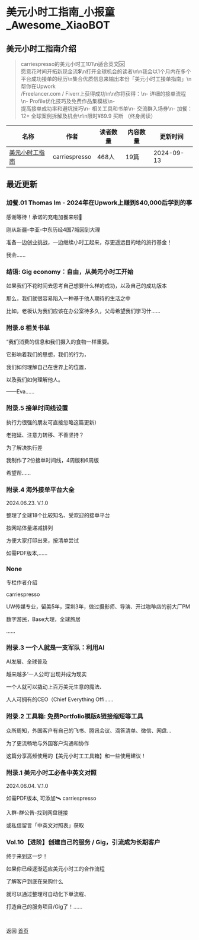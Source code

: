 # 美元小时工指南_小报童_Awesome_XiaoBOT

## 美元小时工指南介绍
> carriespresso的美元小时工101\n适合英文🆗  
愿意花时间开拓新现金流💲\n打开全球机会的读者\n\n我会以1个月内在多个平台成功接单的经历\n集合优质信息来输出本份「美元小时工接单指南」\n帮你在Upwork  
/Freelancer.com / Fiverr上获得成功\n\n你将获得：\n- 详细的接单流程\n- Profile优化技巧及免费作品集模板\n-  
提高接单成功率和避坑技巧\n- 相关工具和书单\n- 交流群入场券\n- 加餐：12+ 全球案例拆解及机会\n\n限时¥69.9 买断 （终身阅读）  
  


|名称|作者|读者数量|内容数量|更新时间|
|---|---|---|---|---|
|[美元小时工指南](https://xiaobot.net/p/DollarHour?refer=0b133df9-27dc-423b-8101-639049001c13)|carriespresso|468人|19篇|2024-09-13|

## 最近更新
### 加餐.01 Thomas Im - 2024年在Upwork上赚到$40,000后学到的事

感谢等待！承诺的充电加餐来啦🎉

刚从新疆-中亚-中东历经4国7城回到大理

准备一边创业挑战，一边继续小时工起来，存更遥远目的地的旅行基金！

我会......

### 结语: Gig economy：自由，从美元小时工开始

如果我们不花时间去思考自己想要什么样的成功，以及自己的成功版本

那么，我们就很容易陷入一种基于他人期待的生活之中

比如，老板认为我们应该在办公室待多久，父母希望我们学习什......

### 附录.6 相关书单

“我们消费的信息和我们摄入的食物一样重要。

它影响着我们的思想，我们的行为，

我们如何理解自己在世界上的位置，

以及我们如何理解他人。

——Eva......

### 附录.5 接单时间线设置

执行力很强的朋友可直接忽略这篇更新）

老拖延、注意力转移、不善坚持？

为了解决执行差

我制作了2份接单时间线，4周版和6周版

希望帮......

### 附录.4 海外接单平台大全

2024.06.23. V.1.0

整理了全球18个比较知名、受欢迎的接单平台

按网站体量递减排列

方便大家打印出来，按清单尝试

如需PDF版本,......

### None

专栏作者介绍

carriespresso

UW传媒专业，留美5年，深圳3年，做过摄影师、导演、开过咖啡店的前大厂PM

数字游民，Base大理，全球旅居

......

### 附录.3 一个人就是一支军队：利用AI

AI发展、全球普及

越来越多‘一人公司’出现并成为现实

一个人就可以撬动上百万美元生意的魔法、

人人可拥有的CEO（Chief Everything Offi......

### 附录.2 工具箱: 免费Portfolio模版&链接缩短等工具

众所周知，外国客户有自己的飞书、腾讯会议、滴答清单、微信、网盘...

为了更流畅地与外国客户沟通和协作

这篇分享高频使用的【美元小时工工具箱】和一些使用建议！

### 附录.1 美元小时工必备中英文对照

2024.06.04. V.1.0

如需PDF版本, 可添加🛰️ carriespresso

入群-群公告-找到网盘链接

或私信留言「中英文对照表」获取

### Vol.10【进阶】创建自己的服务 / Gig，引流成为长期客户

终于来到这一步！

如果你已经逐渐适应美元小时工的合作流程

了解客户到底在采购什么

就可以通过整理可自动化下单流程、

打造自己的服务项目/Gig了！......


<a href="https://github.com/Reno9527/awesome-xiaobot" style="color: white; text-decoration: none;">awesome-xiaobot</a>

返回 [首页](../README.md)
